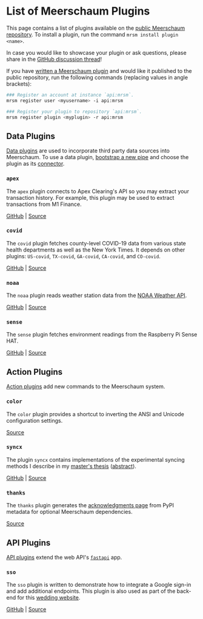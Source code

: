 # List of Meerschaum Plugins

This page contains a list of plugins available on the [public Meerschaum repository](https://api.mrsm.io/dash/plugins). To install a plugin, run the command `mrsm install plugin <name>`.

In case you would like to showcase your plugin or ask questions, please share in the [GitHub discussion thread](https://github.com/bmeares/Meerschaum/discussions/50)!

If you have [written a Meerschaum plugin](/reference/plugins/writing-plugins/) and would like it published to the public repository, run the following commands (replacing values in angle brackets):

```bash
### Register an account at instance `api:mrsm`.
mrsm register user <myusername> -i api:mrsm

### Register your plugin to repository `api:mrsm`.
mrsm register plugin <myplugin> -r api:mrsm
```

## Data Plugins

[Data plugins](/reference/plugins/types-of-plugins/#data-plugins) are used to incorporate third party data sources into Meerschaum. To use a data plugin, [bootstrap a new pipe](/reference/pipes/bootstrapping/) and choose the plugin as its [connector](/reference/connectors/#connectors).

### `apex`

The `apex` plugin connects to Apex Clearing's API so you may extract your transaction history. For example, this plugin may be used to extract transactions from M1 Finance.

[GitHub](https://github.com/bmeares/apex) | [Source](https://api.mrsm.io/plugins/apex)

### `covid`

The `covid` plugin fetches county-level COVID-19 data from various state health departments as well as the New York Times. It depends on other plugins: `US-covid`, `TX-covid`, `GA-covid`, `CA-covid`, and `CO-covid`.

[GitHub](https://github.com/bmeares/covid) | [Source](https://api.mrsm.io/plugins/covid)

### `noaa`

The `noaa` plugin reads weather station data from the [NOAA Weather API](https://www.weather.gov/documentation/services-web-api).

[GitHub](https://github.com/bmeares/noaa) | [Source](https://api.mrsm.io/plugins/noaa)

### `sense`

The `sense` plugin fetches environment readings from the Raspberry Pi Sense HAT.

[GitHub](https://github.com/bmeares/sense) | [Source](https://api.mrsm.io/plugins/sense)

## Action Plugins

[Action plugins](/reference/plugins/types-of-plugins/#action-plugins) add new commands to the Meerschaum system.

### `color`

The `color` plugin provides a shortcut to inverting the ANSI and Unicode configuration settings.

[Source](https://api.mrsm.io/plugins/color)

### `syncx`

The plugin `syncx` contains implementations of the experimental syncing methods I describe in my [master's thesis](https://meerschaum.io/files/pdf/thesis.pdf) ([abstract](https://meerschaum.io/files/pdf/abstract.pdf)).

[GitHub](https://github.com/bmeares/syncx) | [Source](https://api.mrsm.io/plugins/syncx)

### `thanks`

The `thanks` plugin generates the [acknowledgments page](/news/acknowledgements/) from PyPI metadata for optional Meerschaum dependencies.

[Source](https://api.mrsm.io/plugins/thanks)

## API Plugins

[API plugins](/reference/plugins/types-of-plugins/#api-plugins) extend the web API's [`fastapi`](https://fastapi.tiangolo.com/) app.

### `sso`

The `sso` plugin is written to demonstrate how to integrate a Google sign-in and add additional endpoints. This plugin is also used as part of the back-end for this [wedding website](https://mazlinandaaron.com/).

[GitHub](https://github.com/bmeares/sso) | [Source](https://api.mrsm.io/plugins/sso)
